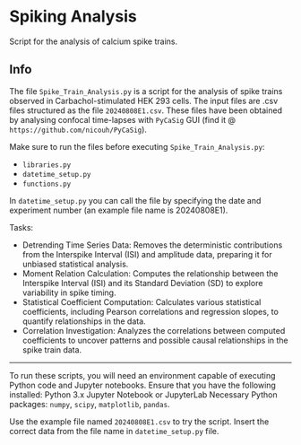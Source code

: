 # Spiking Analysis
Script for the analysis of calcium spike trains. 

## Info
The file `Spike_Train_Analysis.py` is a script for the analysis of spike trains observed in Carbachol-stimulated HEK 293 cells. The input files are .csv files structured as the file `20240808E1.csv`. These files have been obtained by analysing confocal time-lapses with `PyCaSig` GUI (find it @ `https://github.com/nicouh/PyCaSig`). 
  
Make sure to run the files before executing `Spike_Train_Analysis.py`:
  - `libraries.py`
  - `datetime_setup.py`
  - `functions.py` 
  
  In `datetime_setup.py` you can call the file by specifying the date and experiment number (an example file name is 20240808E1). 
  
  Tasks:
  - Detrending Time Series Data: Removes the deterministic contributions from the Interspike Interval (ISI) and amplitude data, preparing it for unbiased statistical analysis.
  - Moment Relation Calculation: Computes the relationship between the Interspike Interval (ISI) and its Standard Deviation (SD) to explore variability in spike timing.
  - Statistical Coefficient Computation: Calculates various statistical coefficients, including Pearson correlations and regression slopes, to quantify relationships in the data.
  - Correlation Investigation: Analyzes the correlations between computed coefficients to uncover patterns and possible causal relationships in the spike train data.

---------------------------------------------------------------------------------------------------------------------------------------------------------------------------------------------------
To run these scripts, you will need an environment capable of executing Python code and Jupyter notebooks. Ensure that you have the following installed:
Python 3.x
Jupyter Notebook or JupyterLab
Necessary Python packages: `numpy`, `scipy`, `matplotlib`, `pandas`.

Use the example file named `20240808E1.csv` to try the script. Insert the correct data from the file name in `datetime_setup.py` file.  
